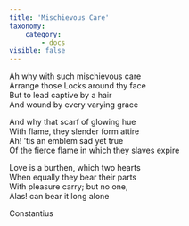 ```yaml
---
title: 'Mischievous Care'
taxonomy:
    category:
        - docs
visible: false
---
```


Ah why with such mischievous care  
Arrange those Locks around thy face  
But to lead captive by a hair  
And wound by every varying grace  
  
And why that scarf of glowing hue  
With flame, they slender form attire  
Ah! ’tis an emblem sad yet true  
Of the fierce flame in which they slaves expire  
  
Love is a burthen, which two hearts  
When equally they bear their parts  
With pleasure carry; but no one,  
Alas! can bear it long alone  
  
Constantius